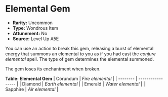 
# Elemental Gem

* **Rarity:** Uncommon
* **Type:** Wondrous Item
* **Attunement:** No
* **Source:** Level Up A5E


You can use an action to break this gem, releasing a burst of elemental energy that summons an elemental to you as if you had cast the _conjure elemental_ spell. The type of gem determines the elemental summoned. 

The gem loses its enchantment when broken.

__**Table: Elemental Gem**__
| Corundum | _Fire elemental_  |
| -------- | ----------------- |
| Diamond  | _Earth elemental_ |
| Emerald  | _Water elemental_ |
| Sapphire | _Air elemental_   |
